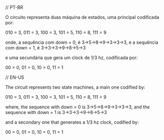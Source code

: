 // PT-BR

O circuito representa duas máquina de estados, uma principal codificada por:

010 = 3, 011 = 3, 100 = 3, 101 = 5, 110 = 8, 111 = 9

onde, a sequência com down = 0, é 3->5->8->9->3->3->3, e a sequência com down = 1, é 3->3->3->9->8->5->3

e uma secundária que gera um clock de 1/3 hz, codificada por:

00 = 0, 01 = 0, 10 = 0, 11 = 1

// EN-US

The circuit represents two state machines, a main one codified by:

010 = 3, 011 = 3, 100 = 3, 101 = 5, 110 = 8, 111 = 9

where, the sequence with down = 0 is 3->5->8->9->3->3->3, and the sequence with down = 1 is 3->3->3->9->8->5->3

and a secondary one that generates a 1/3 hz clock, codified by:

00 = 0, 01 = 0, 10 = 0, 11 = 1

